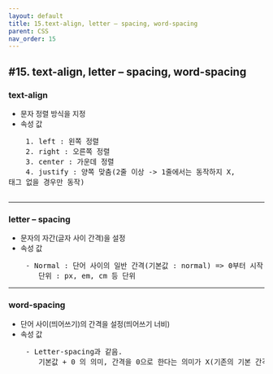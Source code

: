 ```yaml
---
layout: default
title: 15.text-align, letter – spacing, word-spacing
parent: CSS
nav_order: 15
---
```


## #15. text-align, letter – spacing, word-spacing 
###	text-align
- 문자 정렬 방식을 지정
- 속성 값

<pre>
    1. left : 왼쪽 정렬
    2. right : 오른쪽 정렬
    3. center : 가운데 정렬
    4. justify : 양쪽 맞춤(2줄 이상 -> 1줄에서는 동작하지 X, <br>태그 없을 경우만 동작)

</pre>

<hr>

###	letter – spacing
- 문자의 자간(글자 사이 간격)을 설정
- 속성 값

<pre>
    - Normal : 단어 사이의 일반 간격(기본값 : normal) => 0부터 시작(-값도 사용 가능)
       단위 : px, em, cm 등 단위
</pre>

<hr>

###	word-spacing 
- 단어 사이(띄어쓰기)의 간격을 설정(띄어쓰기 너비)
- 속성 값

<pre>
    - Letter-spacing과 같음.
       기본값 + 0 의 의미, 간격을 0으로 한다는 의미가 X(기존의 기본 간격에 더하는 것)

</pre>
    
